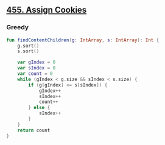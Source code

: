 ## [455. Assign Cookies](https://leetcode.com/problems/assign-cookies/description/)

### Greedy
```kotlin
fun findContentChildren(g: IntArray, s: IntArray): Int {
    g.sort()
    s.sort()

    var gIndex = 0
    var sIndex = 0
    var count = 0
    while (gIndex < g.size && sIndex < s.size) {
        if (g[gIndex] <= s[sIndex]) {
            gIndex++
            sIndex++
            count++
        } else {
            sIndex++
        }
    }
    return count
}
```